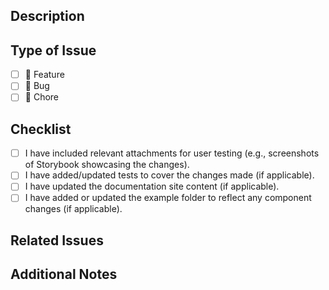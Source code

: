 ## Description

<!-- A brief description of the feature made. -->

## Type of Issue

- [ ] 🚀 Feature
- [ ] 🐛 Bug
- [ ] 🔧 Chore

## Checklist

- [ ] I have included relevant attachments for user testing (e.g., screenshots of Storybook showcasing the changes).
- [ ] I have added/updated tests to cover the changes made (if applicable).
- [ ] I have updated the documentation site content (if applicable).
- [ ] I have added or updated the example folder to reflect any component changes (if applicable).

## Related Issues

<!-- List any related issues or pull requests (e.g., "Fixes #123"). -->

## Additional Notes

<!-- Add any additional context or information that may be useful for reviewers. For example, known issues, potential impacts, or anything else relevant. -->
